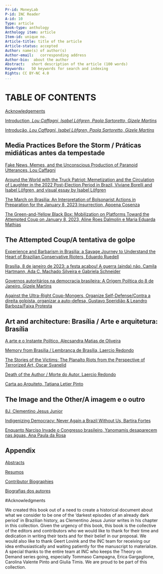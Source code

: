 ```yaml
---
Pr-id: MoneyLab
P-id: INC Reader
A-id: 10
Type: article
Book-type: anthology
Anthology item: article
Item-id: unique no.
Article-title: title of the article
Article-status: accepted
Author: name(s) of author(s)
Author-email:   corresponding address
Author-bio:  about the author
Abstract:   short description of the article (100 words)
Keywords:   50 keywords for search and indexing
Rights: CC BY-NC 4.0
...
```



# TABLE OF CONTENTS

<a href='ch004.xhtml'>Acknowledgements</a>

<a href='ch004.xhtml'> Introduction, *Lou Caffagni, Isabel Löfgren, Paola Sartoretto, Gizele Martins*</a>

<a href='ch005.xhtml'>Introdução, *Lou Caffagni, Isabel Löfgren, Paola Sartoretto, Gizele Martins*</a>

## Media Practices Before the Storm / Práticas midiáticas antes da tempestade

<a href='ch007.xhtml'>Fake News, Memes, and the Unconscious Production of Paranoid
     Utterances, Lou Caffagni</a>

<a href='ch008.xhtml'>Around the World with the Truck Patriot: Memetization and the
     Circulation of Laughter in the 2022 Post-Election Period in
     Brazil, Viviane Borelli and Isabel Löfgren, and visual essay by Isabel
     Löfgren</a>

<a href='ch009.xhtml'>The March on Brasilia: An Interpretation of Bolsonarist Actions in
     Preparation for the January 8, 2023 Insurrection,
     Apoena Cosenza</a>

<a href='ch010.xhtml'>The Green-and-Yellow Black Box: Mobilization on Platforms Toward the Attempted Coup on January 8, 2023,
     Aline Roes Dalmolin e Maria Eduarda Mathias</a>

## The Attempted Coup/A tentativa de golpe

<a href='ch012.xhtml'>Experience and Barbarism in Brasilia: a Savage Journey to
     Understand the Heart of Brazilian Conservative Rioters,
     Eduardo Ruedell</a>

<a href='ch013.xhtml'>Brasília, 8 de janeiro de 2023: a festa acabou! A guerra (ainda)
     não,
     Camila Hartmann, Ada C. Machado Silveira e Gabriela Schneider</a>

<a href='ch014.xhtml'>Governos autoritários na democracia brasileira: A Origem Política do 8 de Janeiro,
     Gizele Martins</a>

<a href='ch015.xhtml'>Against the Ultra-Right Coup-Mongers, Organize Self-Defense/Contra
     a direita golpista, organizar a auto-defesa,
    Gustavo Speridião & Leandro Barboza/Faixa Protesta</a>

## Art and architecture: Brasília / Arte e arquitetura: Brasília

<a href='ch017.xhtml'>A arte e o Instante Político,
     Alecsandra Matias de Oliveira</a>

<a href='ch019.xhtml'>Memory from Brasilia / Lembrança de Brasília, Laercio Redondo</a>

<a href='ch018.xhtml'>The Stories of the Victims: The Planalto Riots from the
     Perspective of Terrorized Art,
     Oscar Svanelid</a>

<a href='ch021.xhtml'>Death of the Author / Morte do Autor, Laercio Redondo</a>

<a href='ch023.xhtml'>Carta ao Arquiteto,
     Tatiana Letier Pinto</a>

## The Image and the Other/A imagem e o outro

<a href='ch025.xhtml'>8J, Clementino Jesus Junior</a>

<a href='ch026.xhtml'>Indigenizing Democracy: Never Again a Brazil Without Us, Bartira Fortes</a>


<a href='ch027.xhtml'>Enquanto Narciso Invade o Congresso brasileiro, Yanomamis desaparecem nas águas, Ana Paula da Rosa</a>

## Appendix

<a href='ch028.xhtml'>Abstracts</a>

<a href='ch029.xhtml'>Resumos</a>

<a href='ch030.xhtml'>Contributor Biographies</a>

<a href='ch031.xhtml'>Biografias dos autores</a>

<div style="page-break-after: always"></div>


#Acknowledgments

We created this book out of a need to create a historical document about what we consider to be one of the ‘darkest episodes of an already dark period’ in Brazilian history, as Clementino Jesus Junior writes in his chapter in this collection. Given the urgency of this book, this book is the collective of the editors and contributors who we would like to thank for their time and dedication in writing their texts and for their belief in our proposal. We would also like to thank Geert Lovink and the INC team for receiving our idea enthusiastically and waiting patiently for the manuscript to materialize. A special thanks to the entire team at INC who keeps the Theory on Demand series going, especially Tommaso Campagna, Erica Gargaglione, Carolina Valente Pinto and Giulia Timis. We are proud to be part of this collection. 